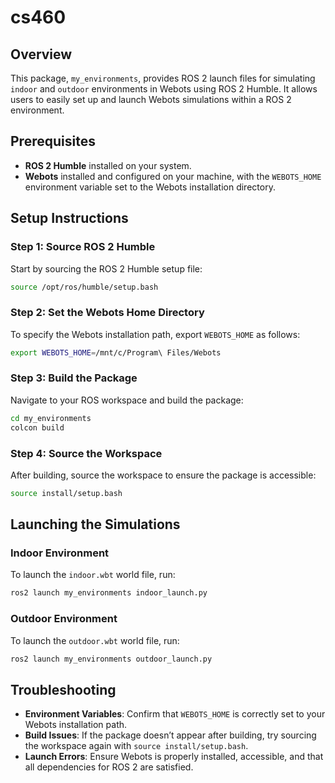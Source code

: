 # cs460

## Overview

This package, `my_environments`, provides ROS 2 launch files for simulating `indoor` and `outdoor` environments in Webots using ROS 2 Humble. It allows users to easily set up and launch Webots simulations within a ROS 2 environment.

## Prerequisites

- **ROS 2 Humble** installed on your system.
- **Webots** installed and configured on your machine, with the `WEBOTS_HOME` environment variable set to the Webots installation directory.

## Setup Instructions

### Step 1: Source ROS 2 Humble

Start by sourcing the ROS 2 Humble setup file:
```bash
source /opt/ros/humble/setup.bash
```

### Step 2: Set the Webots Home Directory

To specify the Webots installation path, export `WEBOTS_HOME` as follows:
```bash
export WEBOTS_HOME=/mnt/c/Program\ Files/Webots
```

### Step 3: Build the Package

Navigate to your ROS workspace and build the package:
```bash
cd my_environments
colcon build
```

### Step 4: Source the Workspace

After building, source the workspace to ensure the package is accessible:
```bash
source install/setup.bash
```

## Launching the Simulations

### Indoor Environment

To launch the `indoor.wbt` world file, run:
```bash
ros2 launch my_environments indoor_launch.py
```

### Outdoor Environment

To launch the `outdoor.wbt` world file, run:
```bash
ros2 launch my_environments outdoor_launch.py
```

## Troubleshooting

- **Environment Variables**: Confirm that `WEBOTS_HOME` is correctly set to your Webots installation path.
- **Build Issues**: If the package doesn’t appear after building, try sourcing the workspace again with `source install/setup.bash`.
- **Launch Errors**: Ensure Webots is properly installed, accessible, and that all dependencies for ROS 2 are satisfied.

